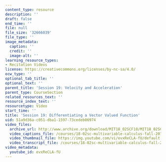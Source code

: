 ```yaml
---
content_type: resource
description: ''
draft: false
end_time: ''
file: null
file_size: '32666039'
file_type: ''
image_metadata:
  caption: ''
  credit: ''
  image-alt: ''
learning_resource_types:
- Recitation Videos
license: https://creativecommons.org/licenses/by-nc-sa/4.0/
ocw_type: ''
optional_tab_title: ''
optional_text: ''
parent_title: 'Session 19: Velocity and Acceleration'
parent_type: CourseSection
related_resources_text: ''
resource_index_text: ''
resourcetype: Video
start_time: ''
title: 'Session 19: Differentiating a Vector Valued Function'
uid: 51a9d36a-c051-dba1-1597-73cedeb06974
video_files:
  archive_url: http://www.archive.org/download/MIT18_02SCF10/MIT18_02SCF10Rec_15_300k.mp4
  video_captions_file: /courses/18-02sc-multivariable-calculus-fall-2010/18f6f6988fcd55cdaef78d14d46a662b_evxReCLA-fU.vtt
  video_thumbnail_file: https://img.youtube.com/vi/evxReCLA-fU/default.jpg
  video_transcript_file: /courses/18-02sc-multivariable-calculus-fall-2010/3c80a1f2d51b08724de520f8b74310e6_evxReCLA-fU.pdf
video_metadata:
  youtube_id: evxReCLA-fU
---
```


